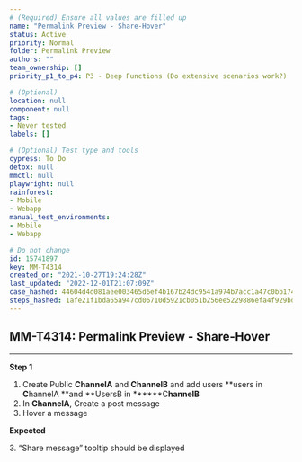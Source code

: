 ```yaml
---
# (Required) Ensure all values are filled up
name: "Permalink Preview - Share-Hover"
status: Active
priority: Normal
folder: Permalink Preview
authors: ""
team_ownership: []
priority_p1_to_p4: P3 - Deep Functions (Do extensive scenarios work?)

# (Optional)
location: null
component: null
tags:
- Never tested
labels: []

# (Optional) Test type and tools
cypress: To Do
detox: null
mmctl: null
playwright: null
rainforest:
- Mobile
- Webapp
manual_test_environments:
- Mobile
- Webapp

# Do not change
id: 15741897
key: MM-T4314
created_on: "2021-10-27T19:24:28Z"
last_updated: "2022-12-01T21:07:09Z"
case_hashed: 44604d4d081aee003465d6ef4b167b24dc9541a974b7acc1a47c0bb174e0b1c260687a9f35897cf58a0947d0b1666383
steps_hashed: 1afe21f1bda65a947cd06710d5921cb051b256ee5229886efa4f929bddd5cc2cdfcea39c31cb46f4dcbc6cd03b0fcf9d
---
```


<!-- (Auto-generated) Based on frontmatter's "key" and "name" -->

## MM-T4314: Permalink Preview - Share-Hover

---

**Step 1**

1. Create Public **ChannelA** and **ChannelB** and add users \*\*users in **C**hannelA \*\*and \*\*UsersB in \*\*\*\*\*\*C**hannelB**
2. In **ChannelA**, Create a post message
3. Hover a message

**Expected**

3\. “Share message” tooltip should be displayed
